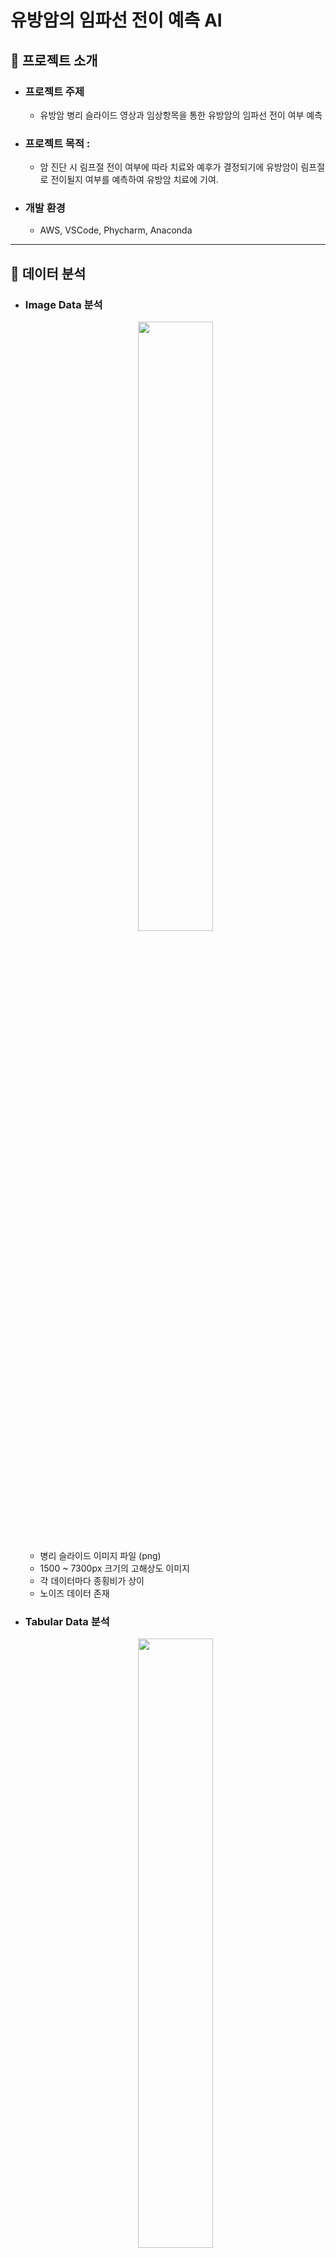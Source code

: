 # 유방암의 임파선 전이 예측 AI 


## 🔬 프로젝트 소개
* ### 프로젝트 주제
  - 유방암 병리 슬라이드 영상과 임상항목을 통한 유방암의 임파선 전이 여부 예측

* ### 프로젝트 목적 : 
  - 암 진단 시 림프절 전이 여부에 따라 치료와 예후가 결정되기에 유방암이 림프절로 전이될지 여부를 예측하여 유방암 치료에 기여. 

* ### 개발 환경
  - AWS, VSCode, Phycharm, Anaconda

---
## 🔬 데이터 분석
* ### Image Data 분석

    <p align="center"><img src="https://user-images.githubusercontent.com/105691874/205831855-e1ea26f8-aff9-4fe8-8b3f-7b543f1c8602.png" width="50%" height="50%"></p>
  
    - 병리 슬라이드 이미지 파일 (png)
    - 1500 ~ 7300px 크기의 고해상도 이미지
    - 각 데이터마다 종횡비가 상이
    - 노이즈 데이터 존재

* ### Tabular Data 분석
 
    <p align="center"><img src="https://user-images.githubusercontent.com/105691874/205832630-6847b290-9f71-47bf-b984-fbfcb153aaa4.png" width="50%" height="50%"></p>

    - 환자 정보 테이블 파일(csv)
    - 나이, 진단명, 암의 개수 등 학습에 필요한 23가지의 항목 존재
    - 많은 양의 결측치 발견

---

## 🔬 데이터 전처리
* ### 이미지 사이즈 선정:
    - 컴퓨팅 자원이 감당 가능한 최대 사이즈 1024x1024로 이미지 사이즈 고정
    
* ### 데이터 전처:
    - Image data 노이즈 제거:
    ![화면 캡처 2023-02-27 174206](https://user-images.githubusercontent.com/112038669/221515178-4dbe218d-bf59-435c-bbe0-ceb526765ae8.png)

    - Tabular data 결측치 제거:
      - 수치형: 해당 열의 중앙값으로 결측치 보완
      - 범주형: 해당 열의 최빈값으로 결측치 보완
          
* ### Augumentation:
    - 사용 기법:
      - Rotation
      - Flip
      - Zoom In
      - CLAHE
      - Equalization

    - 선정이유:
        - 이미지 데이터내의 병변 부위를 손상시키지 않는 augumentation 기법을 선정

---
## 🔬 모델 선정
* ### Multi Modal 사용
    <p align="center"><img src="https://user-images.githubusercontent.com/112038669/229552245-ebb3c016-ad5c-4fd0-9496-78bc46be5f1d.png" width="80%" height="80%"></p>
    
    - Image Feature Extractor
      - EfficientNet
      - ResNext
      - DenseNet
      - AlexNet
      - ResNet

    - Tabular Feature Extractor
      - Sequential Layer
      - TabNet

* ### Single Modal 사용:
    <p align="center"><img src="https://user-images.githubusercontent.com/112038669/229560261-347ac40a-69d0-4a4d-b4e4-f2c9fed2ff29.png" width="80%" height="80%"></p>
    
    - Image Classification Model(MMClassification)
        - Res2Net
        - MobileNet_v2
        - ResNeXt50_32x4d
            
    - Tabular Classification model
        - Gradient Boosting Classifier
        - Cat Boosting Classifier
        - Light Gradient Boosting Machine
    - Ensemble
        - Hard Voting
        - Soft Voting
        
---

## 🔬 모델 결과

* ### Multi Modal:      
    |Image Feature Extractor | Tabular Feature Extractor | F1 SCore | 
    |------------------------|---------------------------|----------|
    |      EfficientNet      |           MLP             |  0.7024  |
    |         ResNext        |           MLP             |  0.7994  |
    |         DenseNet       |           MLP             |  0.7320  |
    |         AlexNet        |           MLP             |  0.7442  |
    |         ResNet         |           MLP             |  0.7540  |
    |      EfficientNet      |          TabNet           |  0.7195  |
    |         ResNext        |          TabNet           |  0.7074  |
    |         DenseNet       |          TabNet           |  0.7301  |
    |         AlexNet        |          TabNet           |  0.7121  |
    |         ResNet         |          TabNet           |  0.7164  |         
            
* ### Single Modal:
    - Image Classification Model:
      | Image Classification Model | F1 SCore | 
      |----------------------------|----------|
      |           Res2Net50        |  0.6575  |
      |         MobileNet_v2       |  0.6615  |
      |        ResNeXt50_32x4d     |  0.7067  |

    - Tabular Classification Model:
      |  Tabular Classification Model   | F1 SCore | 
      |---------------------------------|----------|
      |  Gradient Boosting Classifier   |  0.7826  |
      |     Cat Boosting Classifier     |  0.8167  |
      | Light Gradient Boosting Machine |  0.8406  |
            
    - Ensemble:
      | Image Classification Model |   Tabular Classification Model  | F1 SCore | 
      |----------------------------|---------------------------------|----------|
      |         Res2Net50          |   Gradient Boosting Classifier  |  0.6781  |
      |        MobileNet_v2        |     Cat Boosting Classifier     |  0.6912  |
      |       ResNeXt50_32x4d      | Light Gradient Boosting Machine |  0.7364  |
      |         Res2Net50          |   Gradient Boosting Classifier  |  0.6944  |
      |        MobileNet_v2        |     Cat Boosting Classifier     |  0.7112  |
      |       ResNeXt50_32x4d      | Light Gradient Boosting Machine |  0.6399  | 
      |         Res2Net50          |   Gradient Boosting Classifier  |  0.7113  |
      |        MobileNet_v2        |     Cat Boosting Classifier     |  0.7372  |
      |       ResNeXt50_32x4d      | Light Gradient Boosting Machine |  0.7444  |
            
---

## 🔬 성능 한계
  - 용량이 큰 Image data:
    - 고해상도 이미지를 단순 resize 시킴으로써 발생한 많은 pixel loss가 성능 개선을 방해하는 것으로 생각됨

  - 제한된 컴퓨팅 자원:
    - 자원 한계로 인해 제한된 epoch수와 이미지의 크기로 인해 성능 개선에서 어려움을 겪음

## 🔬 추후 개선 방향
  1. 고해상도 이미지 그대로를 모델의 input data로 활용
    - Multiple Instance Learning(MIL) 사용:
      - 고해상도 이미지를 resize시키지 않고 원본 그대로를 input data로 사용하는 학습 모델
     <p align="center"><img src="https://user-images.githubusercontent.com/112038669/221879765-890552d7-a33c-4cbf-977c-cb9e4bfe1e89.png" width="80%" height="80%"></p>
      - 고해상도 이미지를 patch라는 작은 사이즈 이미지로 자른 후, 그렇게 자른 이미지들을 bag라 불리는 묶음으로 묶어서 input data로 사용한다
      - 장점: 고해상도 이미지를 원본 데이터를 보존한 상태에서 모델내에 입력할 수 있기 때문에 resize로 이미지의 사이즈를 줄이는 것보다 성능개선에 도움이 될것이라 판단

  2. Tabular data에 기존 변수를 사용해 새로운 변수를 추가
    - 새로운 변수를 추가해 Tabular data의 복잡도를 높임으로써 성능개선을 도모
    <p align="center"><img src="https://user-images.githubusercontent.com/112038669/222358258-45f3c622-9d36-4892-b87a-3875e02db70c.png" width="80%" height="80%"></p>


      
      
